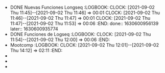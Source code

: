 - DONE Nuevas Funciones Longseq
  :LOGBOOK:
  CLOCK: [2021-09-02 Thu 11:45]--[2021-09-02 Thu 11:46] =>  00:01
  CLOCK: [2021-09-02 Thu 11:46]--[2021-09-02 Thu 11:47] =>  00:01
  CLOCK: [2021-09-02 Thu 11:47]--[2021-09-02 Thu 11:53] =>  00:06
  :END:
  done:: 1630600956139
  later:: 1630600935774
- DONE  Funciones de Logseq
  :LOGBOOK:
  CLOCK: [2021-09-02 Thu 11:54]--[2021-09-02 Thu 12:00] =>  00:06
  :END:
- Mootcomp
  :LOGBOOK:
  CLOCK: [2021-09-02 Thu 12:01]--[2021-09-02 Thu 14:12] =>  02:11
  :END:
-
-
-
